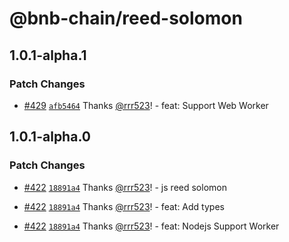 # @bnb-chain/reed-solomon

## 1.0.1-alpha.1

### Patch Changes

- [#429](https://github.com/bnb-chain/greenfield-js-sdk/pull/429)
  [`afb5464`](https://github.com/bnb-chain/greenfield-js-sdk/commit/afb54644683c8da508d250731a6462676cf44747)
  Thanks [@rrr523](https://github.com/rrr523)! - feat: Support Web Worker

## 1.0.1-alpha.0

### Patch Changes

- [#422](https://github.com/bnb-chain/greenfield-js-sdk/pull/422)
  [`18891a4`](https://github.com/bnb-chain/greenfield-js-sdk/commit/18891a45cf06120b042427493422fd469a5c393f)
  Thanks [@rrr523](https://github.com/rrr523)! - js reed solomon

- [#422](https://github.com/bnb-chain/greenfield-js-sdk/pull/422)
  [`18891a4`](https://github.com/bnb-chain/greenfield-js-sdk/commit/18891a45cf06120b042427493422fd469a5c393f)
  Thanks [@rrr523](https://github.com/rrr523)! - feat: Add types

- [#422](https://github.com/bnb-chain/greenfield-js-sdk/pull/422)
  [`18891a4`](https://github.com/bnb-chain/greenfield-js-sdk/commit/18891a45cf06120b042427493422fd469a5c393f)
  Thanks [@rrr523](https://github.com/rrr523)! - feat: Nodejs Support Worker
